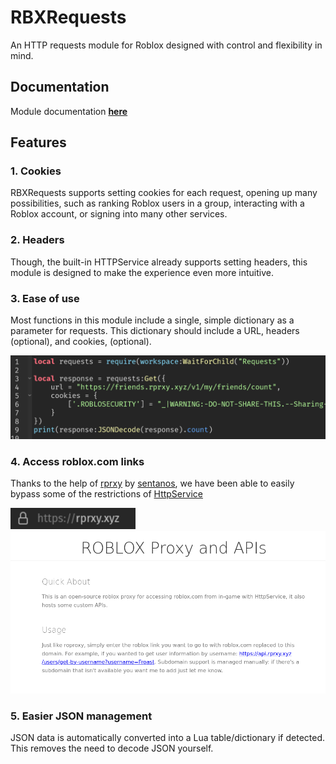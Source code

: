 # RBXRequests
An HTTP requests module for Roblox designed with control and flexibility in mind. 

## Documentation
Module documentation [**here**](https://github.com/astriaInight/RBXRequests/blob/main/documentation.md)

## Features
### 1. Cookies
RBXRequests supports setting cookies for each request, opening up many possibilities, such as ranking Roblox users in a group, interacting with a Roblox account, or signing into many other services.

### 2. Headers
Though, the built-in HTTPService already supports setting headers, this module is designed to make the experience even more intuitive.

### 3. Ease of use
Most functions in this module include a single, simple dictionary as a parameter for requests. This dictionary should include a URL, headers (optional), and cookies, (optional).

<img src="https://raw.githubusercontent.com/astriaInight/RBXRequests/main/documentation/assets/rbxrequests_data.png" alt="data dictionary example" width=710/>

### 4. Access roblox.com links
Thanks to the help of [rprxy](https://github.com/sentanos/rprxy) by [sentanos](https://github.com/sentanos), we have been able to easily bypass some of the restrictions of [HttpService](https://developer.roblox.com/en-us/api-reference/class/HttpService)

<img src="https://raw.githubusercontent.com/astriaInight/RBXRequests/main/documentation/assets/rprxy_url.png" alt="rprxy url" width=200/>

<img src="https://raw.githubusercontent.com/astriaInight/RBXRequests/main/documentation/assets/rprxy_about.png" alt="rprxy about" width=610/>

### 5. Easier JSON management
JSON data is automatically converted into a Lua table/dictionary if detected. This removes the need to decode JSON yourself.



